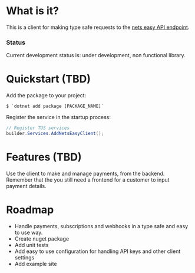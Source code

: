 # What is it?
This is a client for making type safe requests to the [nets easy API endpoint](https://developers.nets.eu/nets-easy/en-EU/api/payment-v1/).

### Status
Current development status is: under development, non functional library.

# Quickstart (TBD)

Add the package to your project:  
```
$ `dotnet add package [PACKAGE_NAME]`
```

Register the service in the startup process:

```csharp
// Register TUS services
builder.Services.AddNetsEasyClient();
```

# Features (TBD)
Use the client to make and manage payments, from the backend. Remember that the you still need a frontend for a customer to input payment details.


# Roadmap
* Handle payments, subscriptions and webhooks in a type safe and easy to use way.
* Create nuget package
* Add unit tests
* Add easy to use configuration for handling API keys and other client settings
* Add example site
